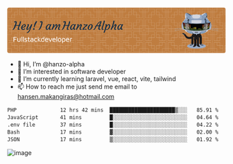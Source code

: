 ![Header](./github-header-image.png)

- 👋 Hi, I’m @hanzo-alpha
- 👀 I’m interested in software developer
- 🌱 I’m currently learning laravel, vue, react, vite, tailwind
- 📫 How to reach me just send me email to hansen.makangiras@hotmail.com 

<!---
hanzo-alpha/hanzo-alpha is a ✨ special ✨ repository because its `README.md` (this file) appears on your GitHub profile.
You can click the Preview link to take a look at your changes.
--->

<!--START_SECTION:waka-->

```txt
PHP              12 hrs 42 mins  █████████████████████▒░░░   85.91 %
JavaScript       41 mins         █░░░░░░░░░░░░░░░░░░░░░░░░   04.64 %
.env file        37 mins         █░░░░░░░░░░░░░░░░░░░░░░░░   04.22 %
Bash             17 mins         ▓░░░░░░░░░░░░░░░░░░░░░░░░   02.00 %
JSON             17 mins         ▒░░░░░░░░░░░░░░░░░░░░░░░░   01.92 %
```

<!--END_SECTION:waka-->

![image](https://github.com/hanzo-alpha/hanzo-alpha/assets/111342797/c4bd2977-6123-4017-8652-6e166259b484)

